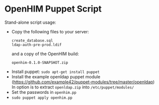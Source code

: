 OpenHIM Puppet Script
=====================

Stand-alone script usage:
*	Copy the following files to your server:
	```
	create_database.sql
	ldap-auth-pre-prod.ldif
	```
	and a copy of the OpenHIM build:
	```
	openhim-0.1.0-SNAPSHOT.zip
	```
*	Install puppet: `sudo apt-get install puppet`
*	Install the example openldap puppet module (https://github.com/example42/puppet-modules/tree/master/openldap)
	In option is to extract `openldap.zip` into `/etc/puppet/modules/`
*	Set the passwords in `openhim.pp`
*	`sudo puppet apply openhim.pp`
